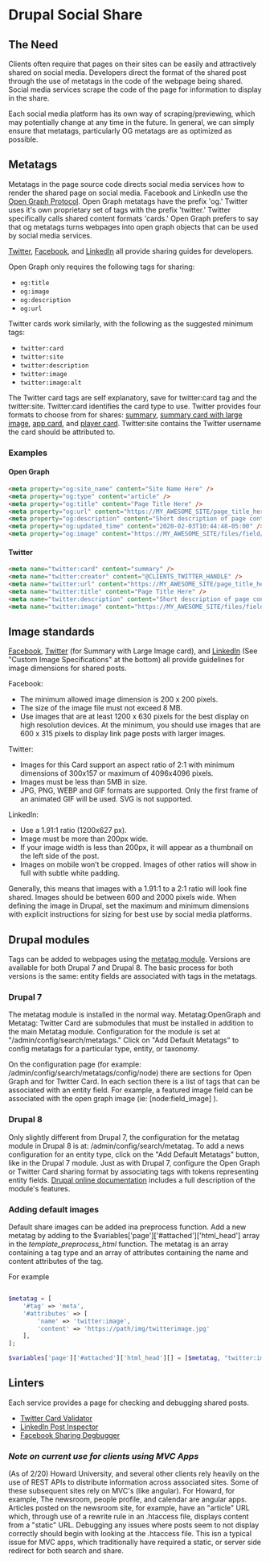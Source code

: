 # Drupal Social Share

## The Need

Clients often require that pages on their sites can be easily and attractively shared on social media. Developers direct the format of the shared post through the use of metatags in the code of the webpage being shared. Social media services scrape the code of the page for information to display in the share.

Each social media platform has its own way of scraping/previewing, which may potentially change at any time in the future. In general, we can simply ensure that metatags, particularly OG metatags are as optimized as possible.

## Metatags

Metatags in the page source code directs social media services how to render the shared page on social media. Facebook and LinkedIn use the [Open Graph Protocol](https://ogp.me/). Open Graph metatags have the prefix 'og.' Twitter uses it's own proprietary set of tags with the prefix 'twitter.' Twitter specifically calls shared content formats 'cards.' Open Graph prefers to say that og metatags turns webpages into open graph objects that can be used by social media services.

[Twitter](https://developer.twitter.com/en/docs/tweets/optimize-with-cards/overview/abouts-cards), [Facebook](https://developers.facebook.com/docs/sharing/webmasters/), and [LinkedIn](https://www.linkedin.com/help/linkedin/answer/46687/making-your-website-shareable-on-linkedin?lang=en) all provide sharing guides for developers.

Open Graph only requires the following tags for sharing:

- `og:title`
- `og:image`
- `og:description`
- `og:url`

Twitter cards work similarly, with the following as the suggested minimum tags:

- `twitter:card`
- `twitter:site`
- `twitter:description`
- `twitter:image`
- `twitter:image:alt`

The Twitter card tags are self explanatory, save for twitter:card tag and the twitter:site. Twitter:card identifies the card type to use. Twitter provides four formats to choose from for shares: [summary](https://developer.twitter.com/en/docs/tweets/optimize-with-cards/overview/summary), [summary card with large image](https://developer.twitter.com/en/docs/tweets/optimize-with-cards/overview/summary-card-with-large-image), [app card](https://developer.twitter.com/en/docs/tweets/optimize-with-cards/overview/app-card), and [player card](https://developer.twitter.com/en/docs/tweets/optimize-with-cards/overview/player-card). Twitter:site contains the Twitter username the card should be attributed to.

### Examples

#### Open Graph

```html
<meta property="og:site_name" content="Site Name Here" />
<meta property="og:type" content="article" />
<meta property="og:title" content="Page Title Here" />
<meta property="og:url" content="https://MY_AWESOME_SITE/page_title_here" />
<meta property="og:description" content="Short description of page content goes here." />
<meta property="og:updated_time" content="2020-02-03T10:44:48-05:00" />
<meta property="og:image" content="https://MY_AWESOME_SITE/files/field/image/SOCIAL_IMAGE.jpg" />
```

#### Twitter

```html
<meta name="twitter:card" content="summary" />
<meta name="twitter:creator" content="@CLIENTS_TWITTER_HANDLE" />
<meta name="twitter:url" content="https://MY_AWESOME_SITE/page_title_here" />
<meta name="twitter:title" content="Page Title Here" />
<meta name="twitter:description" content="Short description of page content goes here." />
<meta name="twitter:image" content="https://MY_AWESOME_SITE/files/field/image/SOCIAL_IMAGE.jpg" />
```
## Image standards

[Facebook](https://developers.facebook.com/docs/sharing/webmasters/images/), [Twitter](https://developer.twitter.com/en/docs/tweets/optimize-with-cards/overview/summary-card-with-large-image) (for Summary with Large Image card), and [LinkedIn](https://www.linkedin.com/help/linkedin/answer/70781/image-specifications-for-your-linkedin-pages-and-career-pages?lang=en) (See "Custom Image Specifications" at the bottom) all provide guidelines for image dimensions for shared posts.

Facebook:

- The minimum allowed image dimension is 200 x 200 pixels.
- The size of the image file must not exceed 8 MB.
- Use images that are at least 1200 x 630 pixels for the best display on high resolution devices. At the minimum, you should use images that are 600 x 315 pixels to display link page posts with larger images.

Twitter:

- Images for this Card support an aspect ratio of 2:1 with minimum dimensions of 300x157 or maximum of 4096x4096 pixels.
- Images must be less than 5MB in size.
- JPG, PNG, WEBP and GIF formats are supported. Only the first frame of an animated GIF will be used. SVG is not supported.

LinkedIn:

- Use a 1.91:1 ratio (1200x627 px).
- Image must be more than 200px wide.
- If your image width is less than 200px, it will appear as a thumbnail on the left side of the post.
- Images on mobile won’t be cropped. Images of other ratios will show in full with subtle white padding.

Generally, this means that images with a 1.91:1 to a 2:1 ratio will look fine shared. Images should be between 600 and 2000 pixels wide. When defining the image in Drupal, set the maximum and minimum dimensions with explicit instructions for sizing for best use by social media platforms.

## Drupal modules

Tags can be added to webpages using the [metatag module](https://www.drupal.org/project/metatag). Versions are available for both Drupal 7 and Drupal 8. The basic process for both versions is the same: entity fields are associated with tags in the metatags.

### Drupal 7

The metatag module is installed in the normal way. Metatag:OpenGraph and Metatag: Twitter Card are submodules that must be installed in addition to the main Metatag module. Configuration for the module is set at "/admin/config/search/metatags." Click on "Add Default Metatags" to config metatags for a particular type, entity, or taxonomy.

On the configuration page (for example: /admin/config/search/metatags/config/node) there are sections for Open Graph and for Twitter Card. In each section there is a list of tags that can be associated with an entity field. For example, a featured image field can be associated with the open graph image (ie: [node:field_image] ).

### Drupal 8

Only slightly different from Drupal 7, the configuration for the metatag module in Drupal 8 is at: /admin/config/search/metatag. To add a news configuration for an entity type, click on the "Add Default Metatags" button, like in the Drupal 7 module. Just as with Drupal 7, configure the Open Graph or Twitter Card sharing format by associating tags with tokens representing entity fields. [Drupal online documentation](https://www.drupal.org/docs/8/modules/metatag/features-of-metatag-for-drupal-8) includes a full description of the module's features.

### Adding default images

Default share images can be added ina preprocess function. Add a new metatag by adding to the $variables['page']['#attached']['html_head'] array in the _template_preprocess_html_ function. The metatag is an array containing a tag type and an array of attributes containing the name and content attributes of the tag.

For example
```php

$metatag = [
    '#tag' => 'meta',
    '#attributes' => [
        'name' => 'twitter:image',
        'content' => 'https://path/img/twitterimage.jpg'
    ],
];

$variables['page']['#attached']['html_head'][] = [$metatag, "twitter:image"];
```

## Linters

Each service provides a page for checking and debugging shared posts.

- [Twitter Card Validator](https://cards-dev.twitter.com/validator)
- [LinkedIn Post Inspector](https://www.linkedin.com/post-inspector/)
- [Facebook Sharing Degbugger](https://developers.facebook.com/tools/debug/)

### _Note on current use for clients using MVC Apps_

(As of 2/20) Howard University, and several other clients rely heavily on the use of REST APIs to distribute information across associated sites. Some of these subsequent sites rely on MVC's (like angular). For Howard, for example, The newsroom, people profile, and calendar are angular apps. Articles posted on the newsroom site, for example, have an "article" URL which, through use of a rewrite rule in an .htaccess file, displays content from a "static" URL. Debugging any issues where posts seem to not display correctly should begin with looking at the .htaccess file. This isn a typical issue for MVC apps, which traditionally have required a static, or server side redirect for both search and share.
